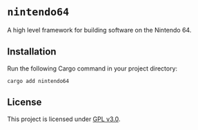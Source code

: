 # `nintendo64`

A high level framework for building software on the Nintendo 64. 

## Installation

Run the following Cargo command in your project directory:

```
cargo add nintendo64
```

## License

This project is licensed under [GPL v3.0](./LICENSE).

